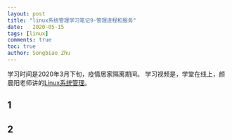 ```yaml
---
layout: post
title: "linux系统管理学习笔记9-管理进程和服务"
date:   2020-05-15
tags: [linux]
comments: true
toc: true
author: Songbiao Zhu
---
```


学习时间是2020年3月下旬，疫情居家隔离期间。
学习视频是，学堂在线上，颜晨阳老师讲的[Linux系统管理](https://www.icourse163.org/course/NBCC-437004)。

<!-- more -->

## 1





## 2




